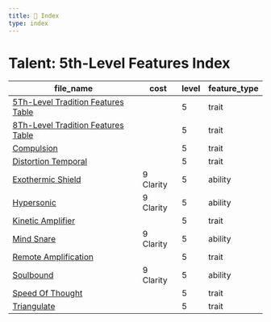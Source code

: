 ```yaml
---
title: 📑 Index
type: index
---
```


# Talent: 5th-Level Features Index

| file_name                                                                         | cost      | level | feature_type |
| --------------------------------------------------------------------------------- | --------- | ----- | ------------ |
| [5Th-Level Tradition Features Table](../5Th-Level%20Tradition%20Features%20Table) |           | 5     | trait        |
| [8Th-Level Tradition Features Table](../8Th-Level%20Tradition%20Features%20Table) |           | 5     | trait        |
| [Compulsion](../Compulsion)                                                       |           | 5     | trait        |
| [Distortion Temporal](../Distortion%20Temporal)                                   |           | 5     | trait        |
| [Exothermic Shield](../Exothermic%20Shield)                                       | 9 Clarity | 5     | ability      |
| [Hypersonic](../Hypersonic)                                                       | 9 Clarity | 5     | ability      |
| [Kinetic Amplifier](../Kinetic%20Amplifier)                                       |           | 5     | trait        |
| [Mind Snare](../Mind%20Snare)                                                     | 9 Clarity | 5     | ability      |
| [Remote Amplification](../Remote%20Amplification)                                 |           | 5     | trait        |
| [Soulbound](../Soulbound)                                                         | 9 Clarity | 5     | ability      |
| [Speed Of Thought](../Speed%20Of%20Thought)                                       |           | 5     | trait        |
| [Triangulate](../Triangulate)                                                     |           | 5     | trait        |
